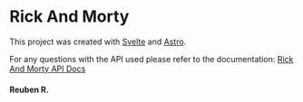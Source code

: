 # Rick And Morty
This project was created with [Svelte](https://svelte.dev/) and [Astro](https://astro.build/).

For any questions with the API used please refer to the documentation:
[Rick And Morty API Docs](https://rickandmortyapi.com/documentation)

#### Reuben R.
